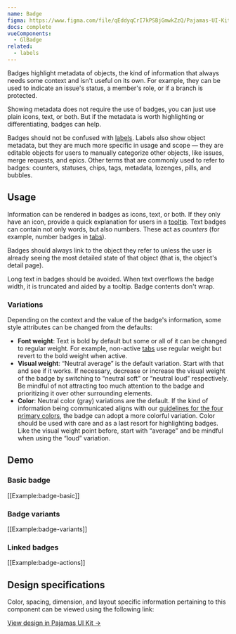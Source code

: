 ```yaml
---
name: Badge
figma: https://www.figma.com/file/qEddyqCrI7kPSBjGmwkZzQ/Pajamas-UI-Kit?node-id=425%3A3
docs: complete
vueComponents:
  - GlBadge
related:
  - labels
---
```


Badges highlight metadata of objects, the kind of information that always needs some context and isn't useful on its own. For example, they can be used to indicate an issue's status, a member's role, or if a branch is protected.

Showing metadata does not require the use of badges, you can just use plain icons, text, or both. But if the metadata is worth highlighting or differentiating, badges can help.

Badges should not be confused with [labels](/components/labels). Labels also show object metadata, but they are much more specific in usage and scope — they are editable objects for users to manually categorize other objects, like issues, merge requests, and epics.  Other terms that are commonly used to refer to badges: counters, statuses, chips, tags, metadata, lozenges, pills, and bubbles.

## Usage

Information can be rendered in badges as icons, text, or both. If they only have an icon, provide a quick explanation for users in a [tooltip](/components/tooltip). Text badges can contain not only words, but also numbers. These act as _counters_ (for example, number badges in [tabs](/components/tabs)).

Badges should always link to the object they refer to unless the user is already seeing the most detailed state of that object (that is, the object's detail page).

Long text in badges should be avoided. When text overflows the badge width, it is truncated and aided by a tooltip. Badge contents don't wrap.

### Variations

Depending on the context and the value of the badge's information, some style attributes can be changed from the defaults:
- **Font weight**: Text is bold by default but some or all of it can be changed to regular weight. For example, non-active [tabs](/components/tabs) use regular weight but revert to the bold weight when active.
- **Visual weight**: “Neutral average” is the default variation. Start with that and see if it works. If necessary, decrease or increase the visual weight of the badge by switching to “neutral soft” or “neutral loud” respectively. Be mindful of not attracting too much attention to the badge and prioritizing it over other surrounding elements.
- **Color**: Neutral color (gray) variations are the default. If the kind of information being communicated aligns with our [guidelines for the four primary colors](/foundations/colors), the badge can adopt a more colorful variation. Color should be used with care and as a last resort for highlighting badges. Like the visual weight point before, start with “average” and be mindful when using the “loud” variation.

## Demo

### Basic badge

[[Example:badge-basic]]

### Badge variants

[[Example:badge-variants]]

### Linked badges

[[Example:badge-actions]]

## Design specifications

Color, spacing, dimension, and layout specific information pertaining to this component can be viewed using the following link:

[View design in Pajamas UI Kit →](https://www.figma.com/file/qEddyqCrI7kPSBjGmwkZzQ/Globals-beta?node-id=1659%3A119)
